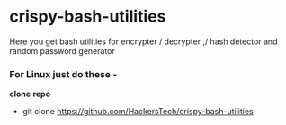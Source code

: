 # crispy-bash-utilities
Here you get bash utilities for  encrypter / decrypter ,/ hash detector and random password generator 
### For Linux just do these -
**clone** **repo**


- git clone https://github.com/HackersTech/crispy-bash-utilities

